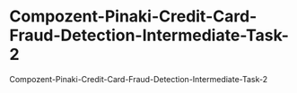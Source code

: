 # Compozent-Pinaki-Credit-Card-Fraud-Detection-Intermediate-Task-2
Compozent-Pinaki-Credit-Card-Fraud-Detection-Intermediate-Task-2
